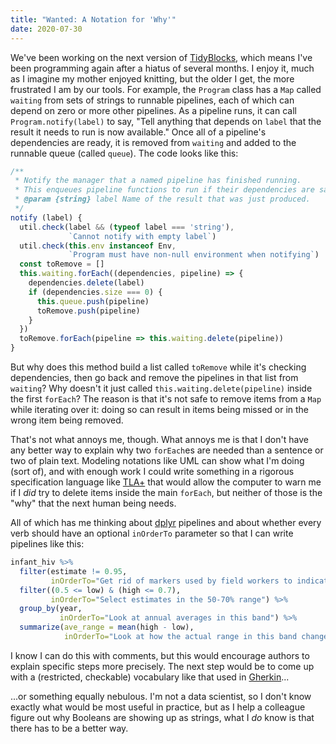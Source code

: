 ```yaml
---
title: "Wanted: A Notation for 'Why'"
date: 2020-07-30
---
```


We've been working on the next version of [TidyBlocks](http://tidyblocks.tech),
which means I've been programming again after a hiatus of several months.
I enjoy it,
much as I imagine my mother enjoyed knitting,
but the older I get,
the more frustrated I am by our tools.
For example,
the `Program` class has a `Map` called `waiting` from sets of strings to runnable pipelines,
each of which can depend on zero or more other pipelines.
As a pipeline runs,
it can call `Program.notify(label)` to say,
"Tell anything that depends on `label` that the result it needs to run is now available."
Once all of a pipeline's dependencies are ready,
it is removed from `waiting` and added to the runnable queue (called `queue`).
The code looks like this:

```js
/**
 * Notify the manager that a named pipeline has finished running.
 * This enqueues pipeline functions to run if their dependencies are satisfied.
 * @param {string} label Name of the result that was just produced.
 */
notify (label) {
  util.check(label && (typeof label === 'string'),
             `Cannot notify with empty label`)
  util.check(this.env instanceof Env,
             `Program must have non-null environment when notifying`)
  const toRemove = []
  this.waiting.forEach((dependencies, pipeline) => {
    dependencies.delete(label)
    if (dependencies.size === 0) {
      this.queue.push(pipeline)
      toRemove.push(pipeline)
    }
  })
  toRemove.forEach(pipeline => this.waiting.delete(pipeline))
}
```

But why does this method build a list called `toRemove` while it's checking dependencies,
then go back and remove the pipelines in that list from `waiting`?
Why doesn't it just called `this.waiting.delete(pipeline)` inside the first `forEach`?
The reason is that it's not safe to remove items from a `Map` while iterating over it:
doing so can result in items being missed or in the wrong item being removed.

That's not what annoys me, though.
What annoys me is that I don't have any better way to explain why two `forEach`es are needed
than a sentence or two of plain text.
Modeling notations like UML can show what I'm doing (sort of),
and with enough work I could write something in a rigorous specification language like [TLA+](https://en.wikipedia.org/wiki/TLA%2B)
that would allow the computer to warn me if I *did* try to delete items inside the main `forEach`,
but neither of those is the "why" that the next human being needs.

All of which has me thinking about [dplyr](https://dplyr.tidyverse.org/) pipelines
and about whether every verb should have an optional `inOrderTo` parameter
so that I can write pipelines like this:

```r
infant_hiv %>%
  filter(estimate != 0.95,
         inOrderTo="Get rid of markers used by field workers to indicate unreliable data") %>%
  filter((0.5 <= low) & (high <= 0.7),
         inOrderTo="Select estimates in the 50-70% range") %>%
  group_by(year,
           inOrderTo="Look at annual averages in this band") %>%
  summarize(ave_range = mean(high - low),
            inOrderTo="Look at how the actual range in this band changes over time")
```

I know I can do this with comments,
but this would encourage authors to explain specific steps more precisely.
The next step would be to come up with a (restricted, checkable) vocabulary
like that used in [Gherkin](https://cucumber.io/docs/gherkin/reference/)...

...or something equally nebulous.
I'm not a data scientist,
so I don't know exactly what would be most useful in practice,
but as I help a colleague figure out why Booleans are showing up as strings,
what I *do* know is that there has to be a better way.
